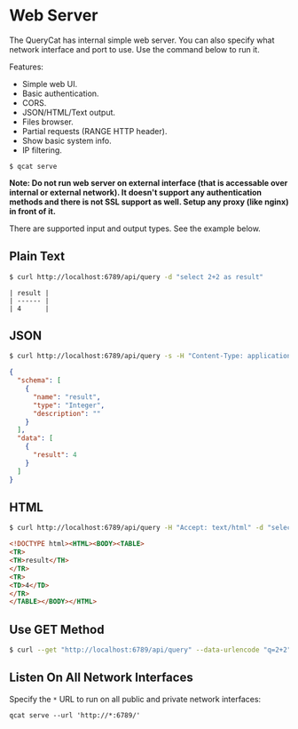 # Web Server

The QueryCat has internal simple web server. You can also specify what network interface and port to use. Use the command below to run it.

Features:

- Simple web UI.
- Basic authentication.
- CORS.
- JSON/HTML/Text output.
- Files browser.
- Partial requests (RANGE HTTP header).
- Show basic system info.
- IP filtering.

```
$ qcat serve
```

**Note: Do not run web server on external interface (that is accessable over internal or external network). It doesn't support any authentication methods and there is not SSL support as well. Setup any proxy (like nginx) in front of it.**

There are supported input and output types. See the example below.

## Plain Text

```bash
$ curl http://localhost:6789/api/query -d "select 2+2 as result"
```
```raw
| result |
| ------ |
| 4      |
```

## JSON

```bash
$ curl http://localhost:6789/api/query -s -H "Content-Type: application/json" -d '{"query": "select 2+2 as result"}' | jq
```
```json
{
  "schema": [
    {
      "name": "result",
      "type": "Integer",
      "description": ""
    }
  ],
  "data": [
    {
      "result": 4
    }
  ]
}
```

## HTML

```bash
$ curl http://localhost:6789/api/query -H "Accept: text/html" -d "select 2+2 as result"
```
```html
<!DOCTYPE html><HTML><BODY><TABLE>
<TR>
<TH>result</TH>
</TR>
<TR>
<TD>4</TD>
</TR>
</TABLE></BODY></HTML>
```

## Use GET Method

```bash
$ curl --get "http://localhost:6789/api/query" --data-urlencode "q=2+2"
```

## Listen On All Network Interfaces

Specify the `*` URL to run on all public and private network interfaces:

```
qcat serve --url 'http://*:6789/'
```
